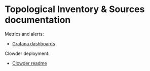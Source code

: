 # Topological Inventory & Sources documentation

Metrics and alerts:

* [Grafana dashboards](grafana.md)

Clowder deployment:

* [Clowder readme](../scripts/clowder/README.md)
